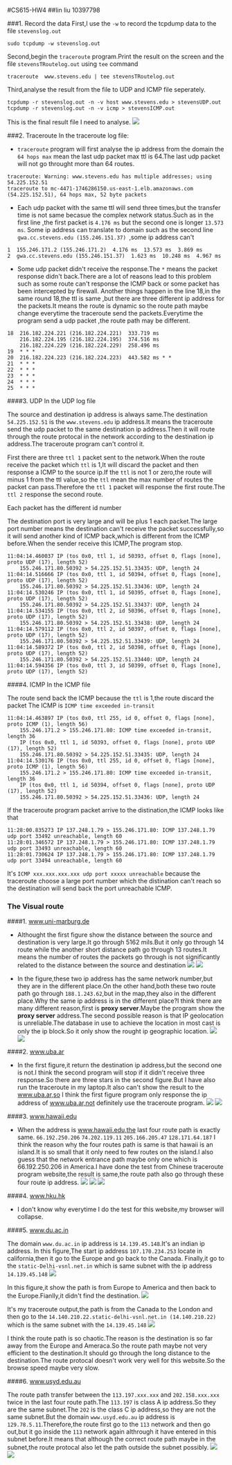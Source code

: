 #CS615-HW4
##lin liu 10397798

###1. Record the data
First,I use the `-w` to record the tcpdump data to the file `stevenslog.out`
```
sudo tcpdump -w stevenslog.out
```

Second,begin the `traceroute` program.Print the result on the screen and the file `stevensTRoutelog.out` using `tee` command
```
traceroute  www.stevens.edu | tee stevensTRoutelog.out
```

Third,analyse the result from the file to UDP and ICMP file seperately.
```
tcpdump -r stevenslog.out -n -v host www.stevens.edu > stevensUDP.out
tcpdump -r stevenslog.out -n -v icmp > stevensICMP.out
```

This is the final result file I need to analyse.
![](http://i.imgur.com/39f0SCl.png)

###2. Traceroute
In the traceroute log file:
 
* `traceroute` program will first analyse the ip address from the domain
the `64 hops max` mean the last udp packet max ttl is 64.The last udp packet will not go throught more than 64 routes.
```
traceroute: Warning: www.stevens.edu has multiple addresses; using 54.225.152.51
traceroute to mc-4471-1746286150.us-east-1.elb.amazonaws.com (54.225.152.51), 64 hops max, 52 byte packets
```

* Each udp packet with the same ttl will send three times,but the transfer time is not same becasue the complex network status.Such as in the first line ,the first packet is `4.176 ms` but the second one is longer `13.573 ms`.
Some ip address can translate to domain such as the second line  `gwa.cc.stevens.edu (155.246.151.37) `,some ip address can't
```
1  155.246.171.2 (155.246.171.2)  4.176 ms  13.573 ms  3.869 ms
2  gwa.cc.stevens.edu (155.246.151.37)  1.623 ms  10.248 ms  4.967 ms
```

* Some udp packet didn't receive the response.The `*` means the packet response didn't back.There are a lot of reasons lead to this problem such as some route can't response the ICMP back or some packet has been intercepted by firewall.
Another things happen in the line 18,in the same round 18,the ttl is same ,but there are three different ip address for the packets.It means the route is dynamic so the route path maybe change everytime the traceroute send the packets.Everytime the program send a udp packet ,the route path may be different. 
```
18  216.182.224.221 (216.182.224.221)  333.719 ms
    216.182.224.195 (216.182.224.195)  374.516 ms
    216.182.224.229 (216.182.224.229)  258.496 ms
19  * * *
20  216.182.224.223 (216.182.224.223)  443.582 ms * *
21  * * *
22  * * *
23  * * *
24  * * *
25  * * *
```



####3. UDP
In the UDP log file

The source and destination ip address is always same.The destination `54.225.152.51` is the `www.stevens.edu` ip address.It means the traceroute send the udp packet to the same destination ip address.Then it will route through the route protocal in the network according to the destination ip address.The traceroute program can't control it.

First there are three `ttl 1` packet sent to the network.When the route receive the packet which `ttl` is 1,It will discard the packet and then response a ICMP to the source ip.If the `ttl` is not 1 or zero,the route will minus 1 from the ttl value,so the `ttl` mean the max number of routes the packet can pass.Therefore the `ttl 1` packet will response the first route.The `ttl 2` response the second route.

Each packet has the different id number

The destination port is very large and will be plus 1 each packet.The large port number means the destination can't receive the packet successfully,so it will send another kind of ICMP back,which is different from the ICMP before.When the sender receive this ICMP,The program stop.
```
11:04:14.460037 IP (tos 0x0, ttl 1, id 50393, offset 0, flags [none], proto UDP (17), length 52)
    155.246.171.80.50392 > 54.225.152.51.33435: UDP, length 24
11:04:14.516666 IP (tos 0x0, ttl 1, id 50394, offset 0, flags [none], proto UDP (17), length 52)
    155.246.171.80.50392 > 54.225.152.51.33436: UDP, length 24
11:04:14.530246 IP (tos 0x0, ttl 1, id 50395, offset 0, flags [none], proto UDP (17), length 52)
    155.246.171.80.50392 > 54.225.152.51.33437: UDP, length 24
11:04:14.534155 IP (tos 0x0, ttl 2, id 50396, offset 0, flags [none], proto UDP (17), length 52)
    155.246.171.80.50392 > 54.225.152.51.33438: UDP, length 24
11:04:14.579112 IP (tos 0x0, ttl 2, id 50397, offset 0, flags [none], proto UDP (17), length 52)
    155.246.171.80.50392 > 54.225.152.51.33439: UDP, length 24
11:04:14.589372 IP (tos 0x0, ttl 2, id 50398, offset 0, flags [none], proto UDP (17), length 52)
    155.246.171.80.50392 > 54.225.152.51.33440: UDP, length 24
11:04:14.594356 IP (tos 0x0, ttl 3, id 50399, offset 0, flags [none], proto UDP (17), length 52)
```
####4. ICMP
In the ICMP file

The route send back the ICMP because the `ttl` is 1,the route discard the packet
The ICMP is `ICMP time exceeded in-transit`

```
11:04:14.463897 IP (tos 0x0, ttl 255, id 0, offset 0, flags [none], proto ICMP (1), length 56)
    155.246.171.2 > 155.246.171.80: ICMP time exceeded in-transit, length 36
	IP (tos 0x0, ttl 1, id 50393, offset 0, flags [none], proto UDP (17), length 52)
    155.246.171.80.50392 > 54.225.152.51.33435: UDP, length 24
11:04:14.530176 IP (tos 0x0, ttl 255, id 0, offset 0, flags [none], proto ICMP (1), length 56)
    155.246.171.2 > 155.246.171.80: ICMP time exceeded in-transit, length 36
	IP (tos 0x0, ttl 1, id 50394, offset 0, flags [none], proto UDP (17), length 52)
    155.246.171.80.50392 > 54.225.152.51.33436: UDP, length 24

```

If the traceroute program packet arrive to the distination,the ICMP looks like that
```
11:28:00.835273 IP 137.248.1.79 > 155.246.171.80: ICMP 137.248.1.79 udp port 33492 unreachable, length 60
11:28:01.346572 IP 137.248.1.79 > 155.246.171.80: ICMP 137.248.1.79 udp port 33493 unreachable, length 60
11:28:01.730624 IP 137.248.1.79 > 155.246.171.80: ICMP 137.248.1.79 udp port 33494 unreachable, length 60
```

It's `ICMP xxx.xxx.xxx.xxx udp port xxxxx unreachable` because the traceroute choose a large port number which the distination can't reach so the destination will send back the port unreachable ICMP.




### The Visual route

####1. www.uni-marburg.de

* Althought the first figure show the distance between the source and destination is very large.It go through 5162 mils.But it only go through 14 route while the another short distance path go through 13 routes.It means the number of routes the packets go through is not significantly related to the distance between the source and destination 
![](http://i.imgur.com/0i8Vezy.png)
![](http://i.imgur.com/Ezx9yqm.png)

* In the figure,these two ip address has the same network number,but they are in the different place.On the other hand,both these two route path go through `188.1.243.62`,but in the map,they also in the different place.Why the same ip address is in the different place?I think there are many different reason,first is **proxy server**.Maybe the program show the **proxy server** address.The second possible reason is that IP geolocation is unreliable.The database in use to achieve the location in most cast is only the ip block.So it only show the rought ip geographic location.
![](http://i.imgur.com/jVAqLUM.png)
![](http://i.imgur.com/FJKStEg.png)

####2. www.uba.ar

* In the first figure,it return the destination ip address,but the second one is not.I think the second program will stop if it didn't receive three response.So there are three stars in the second figure.But I have also run the traceroute in my laptop.It also can't show the result to the  www.uba.ar,so I think the first figure program only response the ip address of  www.uba.ar,not definitely use the traceroute program. 
![](http://i.imgur.com/VjSu9lI.png)
![](http://i.imgur.com/TaLZjxw.png)

####3. www.hawaii.edu

* When the address is  www.hawaii.edu,the last four route path is exactly same.
`66.192.250.206`
`74.202.119.11`
`205.166.205.47`
`128.171.64.187`
I think the reason why the four routes path is same is that hawaii is an island.It is so small that it only need to few routes on the island.I also guess that the network entrance path maybe only one which is 66.192.250.206 in America.I have done the test from Chinese traceroute program website,the result is same,the route path also go through these four route ip address.
![](http://i.imgur.com/5dPmnNW.png)
![](http://i.imgur.com/tK0z9AM.png)
![](http://i.imgur.com/sI71Z1I.png)

####4. www.hku.hk

* I don't know why everytime I do the test for this website,my browser will collapse.

####5. www.du.ac.in

The domain `www.du.ac.in` ip address is `14.139.45.148`.It's an indian ip address.
In this figure,The start ip address `107.170.234.253` locate in california,then it go to the Europe and go back to the Canada.
Finally,it go to the `static-Delhi-vsnl.net.in` which is same subnet with the ip address `14.139.45.148`
![](http://i.imgur.com/smP9gtX.png)

In this figure,it show the path is from Europe to America and then back to the Europe.Fianlly,it didn't find the destination.
![](http://i.imgur.com/t9v6TEj.png)

It's my traceroute output,the path is from the Canada to the London and then go to the `14.140.210.22.static-delhi-vsnl.net.in (14.140.210.22)` which is the same subnet with the `14.139.45.148`
![](http://i.imgur.com/ZnpcS7N.png)

I think the route path is so chaotic.The reason is the destination is so far away from the Europe and Ameraca.So the route path maybe not very efficient to the destination.It should go through the long distance to the destination.The route protocal doesn't work very well for this website.So the browse speed maybe very slow.

####6. www.usyd.edu.au

The route path transfer between the `113.197.xxx.xxx` and `202.158.xxx.xxx` twice in the last four route path.The `113.197` is class A ip address.So they are the same subnet.The `202` is the class C ip address,so they are not the same subnet.But the domain `www.usyd.edu.au` ip address is `129.78.5.11`.Therefore,the route first go to the `113` network and then go out,but it go inside the `113` network again althrough it have entered in this subnet before.It means that although the correct route path maybe in the subnet,the route protocal also let the path outside the subnet possibly.
![](http://i.imgur.com/nkBmbZ1.png)
![](http://i.imgur.com/DPhMDdX.png)

